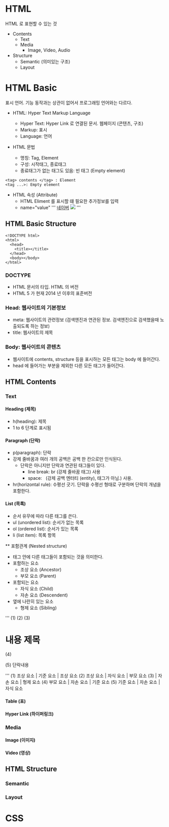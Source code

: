# HTML

HTML 로 표현할 수 있는 것

- Contents
  - Text
  - Media
    - Image, Video, Audio
- Structure
  - Semantic (의미있는 구조)
  - Layout

# HTML Basic

표시 언어. 기능 동작과는 상관이 없어서 프로그래밍 언어와는 다르다.

- HTML: Hyper Text Markup Language

  - Hyper Text: Hyper Link 로 연결된 문서. 웹페이지 (콘텐츠, 구조)
  - Markup: 표시
  - Language: 언어

- HTML 문법
  - 명칭: Tag, Element
  - 구성: 시작태그, 종료태그
  - 종료태그가 없는 태그도 있음: 빈 태그 (Empty element)

```
<tag> contents </tag> : Element
<tag ...>: Empty element
```

- HTML 속성 (Attribute)
  - HTML Eliment 를 표시할 떄 필요한 추가정보를 입력
  - name="value"
    '''
    <a href="https://www.naver.com">네이버</a>
    <img src="photo.jpg">
    '''

## HTML Basic Structure

```
<!DOCTYPE html>
<html>
  <head>
    <title></title>
  </head>
  <body></body>
</html>
```

### DOCTYPE

- HTML 문서의 타입. HTML 의 버전
- HTML 5 가 현재 2014 년 이후의 표준버전

### Head: 웹사이트의 기본정보

- meta: 웹사이트의 관련정보 (검색엔진과 연관된 정보. 검색엔진으로 검색했을때 노출되도록 하는 정보)
- title: 웹사이트의 제목

### Body: 웹사이트의 콘텐츠

- 웹사이트에 contents, structure 등을 표시하는 모든 태그는 body 에 들어간다.
- head 에 들어가는 부분을 제외한 다른 모든 태그가 들어간다.

## HTML Contents

### Text

#### Heading (제목)

- h(heading): 제목
- 1 to 6 단계로 표시됨

#### Paragraph (단락)

- p(paragraph): 단락
- 강제 줄바꿈과 여러 개의 공백은 공백 한 칸으로만 인식된다.
  - 단락은 아니지만 단락과 연관된 태그들이 있다.
    - line break: br (강제 줄바꿈 태그) 사용
    - space: &nbsp; (강제 공백 엔터티 (entity), 태그가 아님.) 사용.
- hr(horizontal rule): 수평선 긋기. 단락을 수평선 형태로 구분하며 단락의 개념을 포함한다.

#### List (목록)
- 순서 유무에 따라 다른 태그를 쓴다.
- ul (unordered list): 순서가 없는 목록
- ol (ordered list): 순서가 있는 목록
- li (list item): 목록 항목

** 포함관계 (Nested structure)
- 태그 안에 다른 태그들이 포함되는 것을 의미한다.
- 포함하는 요소
  - 조상 요소 (Ancestor)
  - 부모 요소 (Parent)
- 포함되는 요소
  - 자식 요소 (Child)
  - 자손 요소 (Descendent)
- 옆에 나란히 있는 요소 
  - 형제 요소 (Sibling)

'''
(1) <html>
(2)   <body>
(3)     <h1>내용 제목</h1>
(4)     <p>
(5)       단락내용<br>
        </P>
      </body>
    </html>
'''
(1) 조상 요소 | 기준 요소 | 조상 요소
(2) 조상 요소 | 자식 요소 | 부모 요소
(3)          | 자손 요소 | 형제 요소
(4) 부모 요소 | 자손 요소 | 기준 요소
(5) 기준 요소 | 자손 요소 | 자식 요소

#### Table (표)

#### Hyper Link (하이퍼링크)

### Media

#### Image (이미지)

#### Video (영상)

## HTML Structure

### Semantic

### Layout

# CSS
